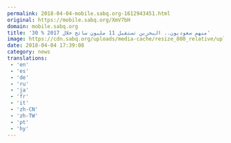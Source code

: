 ```yaml
---
permalink: 2018-04-04-mobile.sabq.org-1612943451.html
original: https://mobile.sabq.org/XmV7bH
domain: mobile.sabq.org
title: '30 % منهم سعوديون.. البحرين تستقبل 11 مليون سائح خلال 2017'
image: https://cdn.sabq.org/uploads/media-cache/resize_800_relative/uploads/material-file/5ac50a673f3521eb1c8b45a5/5ac50a6343cf0.jpg
date: 2018-04-04 17:39:08
category: news
translations: 
 - 'en'
 - 'es'
 - 'de'
 - 'ru'
 - 'ja'
 - 'fr'
 - 'it'
 - 'zh-CN'
 - 'zh-TW'
 - 'pt'
 - 'hy'
---
```


